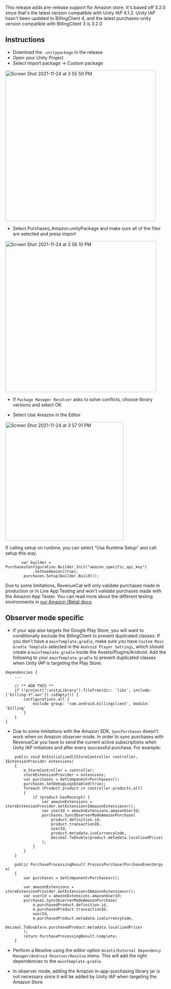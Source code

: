 This release adds pre-release support for Amazon store. It's based off 3.2.0 since that's the latest version compatible with Unity IAP 4.1.2. Unity IAP hasn't been updated to BillingClient 4, and the latest purchases-unity version compatible with BillingClient 3 is 3.2.0

## Instructions
- Download the `.unitypackage` in the release
- Open your Unity Project
- Select Import package -> Custom package
<img width="471" alt="Screen Shot 2021-11-24 at 3 55 50 PM" src="https://user-images.githubusercontent.com/664544/143326927-764cb381-30a7-4d8d-8f3a-3c45c1e9d67f.png">

- Select Purchases_Amazon.unityPackage and make sure all of the files are selected and press import

<img width="472" alt="Screen Shot 2021-11-24 at 3 56 10 PM" src="https://user-images.githubusercontent.com/664544/143326950-ec8d5993-cd9e-468a-9a9a-27fee8a63519.png">

- If `Package Manager Resolver` asks to solve conflicts, choose library versions and select OK

- Select Use Amazon in the Editor

<img width="370" alt="Screen Shot 2021-11-24 at 3 57 01 PM" src="https://user-images.githubusercontent.com/664544/143327015-c0563d7f-df10-41c3-a150-9d14988e7148.png">

If calling setup on runtime, you can select “Use Runtime Setup” and call setup this way.

```
       var builder = PurchasesConfiguration.Builder.Init("amazon_specific_api_key")
            .SetUseAmazon(true);
        purchases.Setup(builder.Build());
```

Due to some limitations, RevenueCat will only validate purchases made in production or in Live App Testing and won't validate purchases made with the Amazon App Tester. You can read more about the different testing environments in [our Amazon (Beta) docs](https://docs.revenuecat.com/docs/amazon-store-beta#sandbox-testing).

## Observer mode specific

- If your app also targets the Google Play Store, you will want to conditionally exclude the BillingClient to prevent duplicated classes. If you don't have a `mainTemplate.gradle`, make sure you have `Custom Main Gradle Template` selected in the `Android Player Settings`, which should create a `mainTemplate.gradle` inside the Assets/Plugins/Android.  Add the following to your `mainTemplate.gradle` to prevent duplicated classes when Unity IAP is targeting the Play Store:

```
dependencies {
    ...
    
    // ** ADD THIS **
    if (!project(":unityLibrary").fileTree(dir: 'libs', include: ['billing-3*.aar']).isEmpty()) {
        configurations.all {
            exclude group: 'com.android.billingclient', module: 'billing'
        }
    }
}
```

- Due to some limitations with the Amazon SDK, `SyncPurchases` doesn't work when on Amazon observer mode. In order to sync purchases with RevenueCat you have to send the current active subscriptions when Unity IAP initializes and after every successful purchase. For example:

```
    public void OnInitialized(IStoreController controller, IExtensionProvider extensions)
    {
        m_StoreController = controller;
        storeExtensionProvider = extensions;
        var purchases = GetComponent<Purchases>();
        purchases.SetDebugLogsEnabled(true);
        foreach (Product product in controller.products.all)
        {
            if (product.hasReceipt) {
                var amazonExtensions = storeExtensionProvider.GetExtension<IAmazonExtensions>();
                var userId = amazonExtensions.amazonUserId;
                purchases.SyncObserverModeAmazonPurchase(
                    product.definition.id,
                    product.transactionID,
                    userId,
                    product.metadata.isoCurrencyCode,
                    Decimal.ToDouble(product.metadata.localizedPrice)
                );
            }
        }
    }

    public PurchaseProcessingResult ProcessPurchase(PurchaseEventArgs e)
    {
        var purchases = GetComponent<Purchases>();
        
        var amazonExtensions = storeExtensionProvider.GetExtension<IAmazonExtensions>();
        var userId = amazonExtensions.amazonUserId;
        purchases.SyncObserverModeAmazonPurchase(
            e.purchasedProduct.definition.id,
            e.purchasedProduct.transactionID,
            userId,
            e.purchasedProduct.metadata.isoCurrencyCode,
            Decimal.ToDouble(e.purchasedProduct.metadata.localizedPrice)
        );
        return PurchaseProcessingResult.Complete;
    }
```


- Perform a Resolve using the editor option `Assets/External Dependency Manager/Android Resolver/Resolve` menu. This will add the right dependencies to the `mainTemplate.gradle`.

- In observer mode, adding the Amazon in-app-purchasing library jar is not necessary since it will be added by Unity IAP when targeting the Amazon Store
